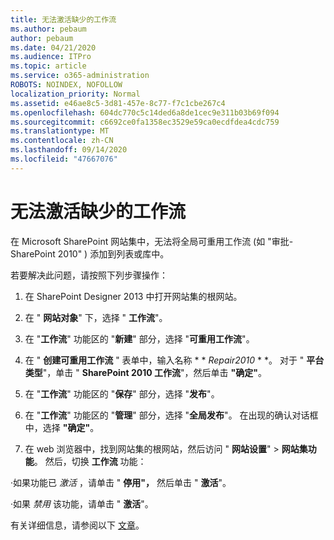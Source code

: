 ```yaml
---
title: 无法激活缺少的工作流
ms.author: pebaum
author: pebaum
ms.date: 04/21/2020
ms.audience: ITPro
ms.topic: article
ms.service: o365-administration
ROBOTS: NOINDEX, NOFOLLOW
localization_priority: Normal
ms.assetid: e46ae8c5-3d81-457e-8c77-f7c1cbe267c4
ms.openlocfilehash: 604dc770c5c14ded6a8de1cec9e311b03b69f094
ms.sourcegitcommit: c6692ce0fa1358ec3529e59ca0ecdfdea4cdc759
ms.translationtype: MT
ms.contentlocale: zh-CN
ms.lasthandoff: 09/14/2020
ms.locfileid: "47667076"
---
```

# <a name="missing-workflow-failed-to-activate"></a>无法激活缺少的工作流

在 Microsoft SharePoint 网站集中，无法将全局可重用工作流 (如 "审批-SharePoint 2010" ) 添加到列表或库中。
  
若要解决此问题，请按照下列步骤操作： 
  
1. 在 SharePoint Designer 2013 中打开网站集的根网站。
  
2. 在 " **网站对象**" 下，选择 " **工作流**"。 
  
3. 在 "**工作流**" 功能区的 "**新建**" 部分，选择 "**可重用工作流**"。 
  
4. 在 " **创建可重用工作流** " 表单中，输入名称 * * *Repair2010* * *。 对于 " **平台类型**"，单击 " **SharePoint 2010 工作流**"，然后单击 **"确定"**。 
  
1. 在 "**工作流**" 功能区的 "**保存**" 部分，选择 "**发布**"。 
  
2. 在 "**工作流**" 功能区的 "**管理**" 部分，选择 "**全局发布**"。 在出现的确认对话框中，选择 **"确定"**。 
  
3. 在 web 浏览器中，找到网站集的根网站，然后访问 " **网站设置**" \> **网站集功能**。 然后，切换 **工作流** 功能： 
  
·如果功能已  *激活*  ，请单击 " **停用"，** 然后单击 " **激活**"。 
  
·如果  *禁用*  该功能，请单击 " **激活**"。 
  
有关详细信息，请参阅以下 [文章](https://go.microsoft.com/fwlink/?linkid=2047770&amp;clcid=0x409)。
  


